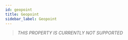 ```yaml
---
id: geopoint
title: Geopoint
sidebar_label: Geopoint
---
```


> _THIS PROPERTY IS CURRENTLY NOT SUPPORTED_
